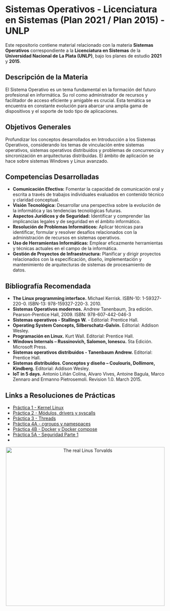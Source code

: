 # Sistemas Operativos - Licenciatura en Sistemas (Plan 2021 / Plan 2015) - UNLP

Este repositorio contiene material relacionado con la materia **Sistemas Operativos** correspondiente a la **Licenciatura en Sistemas** de la **Universidad Nacional de La Plata (UNLP)**, bajo los planes de estudio **2021** y **2015**.

## Descripción de la Materia

El Sistema Operativo es un tema fundamental en la formación del futuro profesional en informática. Su rol como administrador de recursos y facilitador de acceso eficiente y amigable es crucial. Esta temática se encuentra en constante evolución para abarcar una amplia gama de dispositivos y el soporte de todo tipo de aplicaciones.

## Objetivos Generales

Profundizar los conceptos desarrollados en Introducción a los Sistemas Operativos, considerando los temas de vinculación entre sistemas operativos, sistemas operativos distribuidos y problemas de concurrencia y sincronización en arquitecturas distribuidas. El ámbito de aplicación se hace sobre sistemas Windows y Linux avanzado.

## Competencias Desarrolladas

- **Comunicación Efectiva:** Fomentar la capacidad de comunicación oral y escrita a través de trabajos individuales evaluados en contenido técnico y claridad conceptual.
- **Visión Tecnológica:** Desarrollar una perspectiva sobre la evolución de la informática y las tendencias tecnológicas futuras.
- **Aspectos Jurídicos y de Seguridad:** Identificar y comprender las implicancias legales y de seguridad en el ámbito informático.
- **Resolución de Problemas Informáticos:** Aplicar técnicas para identificar, formular y resolver desafíos relacionados con la administración de recursos en sistemas operativos.
- **Uso de Herramientas Informáticas:** Emplear eficazmente herramientas y técnicas actuales en el campo de la informática.
- **Gestión de Proyectos de Infraestructura:** Planificar y dirigir proyectos relacionados con la especificación, diseño, implementación y mantenimiento de arquitecturas de sistemas de procesamiento de datos.

## Bibliografía Recomendada

* **The Linux programming interface.** Michael Kerrisk. ISBN-10: 1-59327-220-0. ISBN-13: 978-159327-220-3. 2010.
* **Sistemas Operativos modernos.** Andrew Tanenbaum, 3ra edición. Pearson-Prentice Hall, 2009. ISBN: 978-607-442-046-3
* **Sistemas operativos - Stallings W.** - Editorial: Prentice Hall.
* **Operating System Concepts, Silberschatz-Galvin.** Editorial: Addison Wesley.
* **Programación en Linux.** Kurt Wall. Editorial: Prentice Hall.
* **Windows Internals – Russinovich, Salomon, Ionescu.** 5ta Edición. Microsoft Press.
* **Sistemas operativos distribuidos - Tanenbaum Andrew.** Editorial: Prentice Hall.
* **Sistemas distribuidos. Conceptos y diseño – Coulouris, Dollimore, Kindberg.** Editorial: Addison Wesley.
* **IoT in 5 days.** Antonio Liñán Colina, Alvaro Vives, Antoine Bagula, Marco Zennaro and Ermanno Pietrosemoli. Revision 1.0. March 2015.

## Links a Resoluciones de Prácticas
- [Práctica 1 - Kernel Linux](https://github.com/JoaquinManuelGonzalez/Sistemas-Operativos/blob/main/practicas/Resoluciones/Pr%C3%A1ctica%201%20-%20Kernel%20Linux.pdf)
- [Práctica 2 - Módulos, drivers y syscalls](https://github.com/JoaquinManuelGonzalez/Sistemas-Operativos/blob/main/practicas/Resoluciones/Pr%C3%A1ctica%202%20-%20M%C3%B3dulos%2C%20Drivers%20y%20Syscalls.pdf)
- [Práctica 3 - Threads](https://github.com/JoaquinManuelGonzalez/Sistemas-Operativos/blob/main/practicas/Resoluciones/Pr%C3%A1ctica%203%20-%20Threads.pdf)
- [Práctica 4A - cgroups y namespaces](https://github.com/JoaquinManuelGonzalez/Sistemas-Operativos/blob/main/practicas/Resoluciones/Pr%C3%A1ctica%204A%20-%20cgroups%20%26%20namespaces.pdf)
- [Práctica 4B - Docker y Docker compose](https://github.com/JoaquinManuelGonzalez/Sistemas-Operativos/blob/main/practicas/Resoluciones/Pr%C3%A1ctica%204B%20-%20Docker%20y%20Docker%20Compose.pdf)
- [Práctica 5A - Seguridad Parte 1](https://github.com/JoaquinManuelGonzalez/Sistemas-Operativos/blob/main/practicas/Resoluciones/Pr%C3%A1ctica%205A%20-%20Seguridad%20Parte%201.pdf)
- 

<p align="center">
  <img src="https://media3.giphy.com/media/v1.Y2lkPTc5MGI3NjExaHYyYzYzOHo5MjZ6Mmt3NGhlN3Njb21lN3J5OXM3MXI0ZWV6MThoeSZlcD12MV9pbnRlcm5hbF9naWZfYnlfaWQmY3Q9Zw/xndHaRIcvge5y/giphy.gif" alt="The real Linus Torvalds" width="500" height="auto" loop>
</p>

